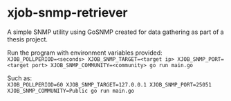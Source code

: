 # xjob-snmp-retriever
A simple SNMP utility using GoSNMP created for data gathering as part of a thesis project.

Run the program with environment variables provided:  
`XJOB_POLLPERIOD=<seconds> XJOB_SNMP_TARGET=<target ip> XJOB_SNMP_PORT=<target port> XJOB_SNMP_COMMUNITY=<community> go run main.go`

Such as:  
`XJOB_POLLPERIOD=60 XJOB_SNMP_TARGET=127.0.0.1 XJOB_SNMP_PORT=25051 XJOB_SNMP_COMMUNITY=Public go run main.go`
